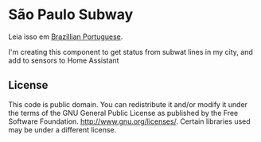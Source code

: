 # São Paulo Subway

Leia isso em [Brazillian Portuguese](README.md).

I'm creating this component to get status from subwat lines in my city, and add to sensors to Home Assistant

## License
This code is public domain. You can redistribute it and/or modify it under the terms of the GNU General Public License as published by the Free Software Foundation. http://www.gnu.org/licenses/. Certain libraries used may be under a different license.
